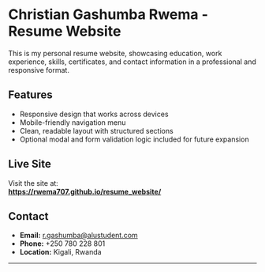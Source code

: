 # Christian Gashumba Rwema - Resume Website

This is my personal resume website, showcasing education, work experience, skills, certificates, and contact information in a professional and responsive format.

##  Features
- Responsive design that works across devices
- Mobile-friendly navigation menu 
- Clean, readable layout with structured sections
- Optional modal and form validation logic included for future expansion

##  Live Site
Visit the site at:  
**https://rwema707.github.io/resume_website/**

##  Contact
- **Email:** r.gashumba@alustudent.com  
- **Phone:** +250 780 228 801  
- **Location:** Kigali, Rwanda

---
